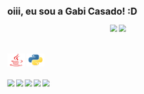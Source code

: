 ## oiii, eu sou a Gabi Casado! :D

<p align="center">
  <img src="https://github-readme-stats.vercel.app/api?username=gabievli&show_icons=true&theme=omni" height="180"/>
  <img src="https://github.com/user-attachments/assets/63d516d8-757b-4a68-85a6-822193b11805" height="180"/>
</p>

##
<div style="display: inline_block"><br>
  <img align="center" alt="Gabi-Jv" height="30" width="40" src="https://raw.githubusercontent.com/devicons/devicon/master/icons/java/java-plain.svg">
  <img align="center" alt="Gabi-Python" height="30" width="40" src="https://raw.githubusercontent.com/devicons/devicon/master/icons/python/python-original.svg">
</div> 

##
 
<div> 
  <a href="https://www.linkedin.com/in/gabievli/" target="_blank"><img src="https://img.shields.io/badge/-LinkedIn-%230077B5?style=for-the-badge&logo=linkedin&logoColor=white" target="_blank"></a>
  <a href="https://instagram.com/gabievli" target="_blank"><img src="https://img.shields.io/badge/-Instagram-%23E4405F?style=for-the-badge&logo=instagram&logoColor=white" target="_blank"></a>
  <a href="https://discord.gg/gabievli" target="_blank"><img src="https://img.shields.io/badge/Discord-7289DA?style=for-the-badge&logo=discord&logoColor=white" target="_blank"></a> 
  <a href = "mailto:gabriielacasado@gmail.com"><img src="https://img.shields.io/badge/-Gmail-%23333?style=for-the-badge&logo=gmail&logoColor=white" target="_blank"></a> 
  <a href = "(https://myanimelist.net/profile/gabievli)"><img src="https://img.shields.io/badge/Myanimelist-2E51A2?style=for-the-badge&logo=myanimelist&logoColor=white"></a>
</div>


